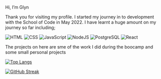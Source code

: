 

Hi, I’m Glyn 

Thank you for visiting my profile.
I started my journey in to development with the School of Code in May 2022. I have learnt a huge amount on my journey so far including;

![HTML](https://live.staticflickr.com/65535/52286403930_bedf533bf1_s.jpg)
![CSS](https://live.staticflickr.com/65535/52284936777_2f3ae2b5c4_s.jpg)
![JavaScript](https://live.staticflickr.com/65535/52286403915_14d9b98d0f_s.jpg)
![NodeJS](https://user-images.githubusercontent.com/100279581/184556481-53f5a81c-7dd2-4d0a-af69-b443fec9c7c7.png)
![PostgreSQL](https://live.staticflickr.com/65535/52284936702_3d1d0d3fe0_s.jpg)
![React](https://live.staticflickr.com/65535/52285921648_8253df6599_s.jpg)

The projects on here are sme of the work I did during the boocamp and some small personal projects

[![Top Langs](https://github-readme-stats.vercel.app/api/top-langs/?username=GLYNKNIGHT&layout=compact)](https://github.com/GLYNKNIGHT/github-readme-stats)

[![GitHub Streak](https://github-readme-streak-stats.herokuapp.com/?user=GLYNKNIGHT)](https://git.io/streak-stats)
<!---
GLYNKNIGHT/GLYNKNIGHT is a ✨ special ✨ repository because its `README.md` (this file) appears on your GitHub profile.
You can click the Preview link to take a look at your changes.
--->
